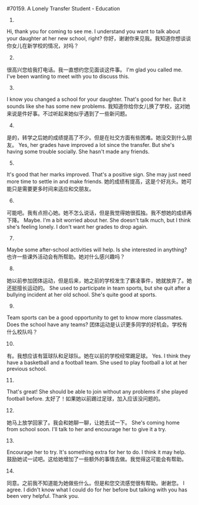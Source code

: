#70159. A Lonely Transfer Student - Education

1.
Hi, thank you for coming to see me. I understand you want to talk about your daughter at her new school, right?
你好，谢谢你来见我。我知道你想谈谈你女儿在新学校的情况，对吗？

2.
很高兴您给我打电话。我一直想约您见面谈这件事。
I'm glad you called me. I've been wanting to meet with you to discuss this.

3.
I know you changed a school for your daughter. That's good for her. But it sounds like she has some new problems.
我知道你给你女儿换了学校，这对她来说是件好事。不过听起来她似乎遇到了一些新问题。

4.
是的，转学之后她的成绩提高了不少。但是在社交方面有些困难。她没交到什么朋友。
Yes, her grades have improved a lot since the transfer. But she's having some trouble socially. She hasn't made any friends.

5.
It's good that her marks improved. That's a positive sign. She may just need more time to settle in and make friends.
她的成绩有提高，这是个好兆头。她可能只是需要更多时间来适应和交朋友。

6.
可能吧。我有点担心她。她不怎么说话，但是我觉得她很孤独。我不想她的成绩再下降。
Maybe. I'm a bit worried about her. She doesn't talk much, but I think she's feeling lonely. I don't want her grades to drop again.

7.
Maybe some after-school activities will help. Is she interested in anything?
也许一些课外活动会有所帮助。她对什么感兴趣吗？

8.
她以前参加团体运动，但是后来，她之前的学校发生了霸凌事件，她就放弃了。她还挺擅长运动的。
She used to participate in team sports, but she quit after a bullying incident at her old school. She's quite good at sports.

9.
Team sports can be a good opportunity to get to know more classmates. Does the school have any teams?
团体运动是认识更多同学的好机会。学校有什么校队吗？

10.
有。我想应该有篮球队和足球队。她在以前的学校经常踢足球。
Yes. I think they have a basketball and a football team. She used to play football a lot at her previous school.

11.
That's great! She should be able to join without any problems if she played football before.
太好了！如果她以前踢过足球，加入应该没问题的。

12.
她马上放学回家了。我会和她聊一聊，让她去试一下。
She's coming home from school soon. I'll talk to her and encourage her to give it a try.

13.
Encourage her to try. It's something extra for her to do. I think it may help.
鼓励她试一试吧。这给她增加了一些额外的事情去做。我觉得这可能会有帮助。

14.
同意。之前我不知道能为她做些什么。但是和您交流感觉很有帮助。谢谢您。
I agree. I didn't know what I could do for her before but talking with you has been very helpful. Thank you.